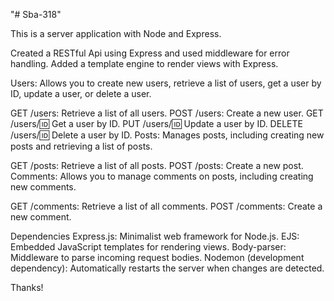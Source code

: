 "# Sba-318"

This is a server application with Node and Express.

Created a RESTful Api using Express and used middleware for error handling. Added a template engine to render views with Express.

Users: Allows you to create new users, retrieve a list of users, get a user by ID, update a user, or delete a user.

GET /users: Retrieve a list of all users.
POST /users: Create a new user.
GET /users/:id: Get a user by ID.
PUT /users/:id: Update a user by ID.
DELETE /users/:id: Delete a user by ID.
Posts: Manages posts, including creating new posts and retrieving a list of posts.

GET /posts: Retrieve a list of all posts.
POST /posts: Create a new post.
Comments: Allows you to manage comments on posts, including creating new comments.

GET /comments: Retrieve a list of all comments.
POST /comments: Create a new comment.

Dependencies
Express.js: Minimalist web framework for Node.js.
EJS: Embedded JavaScript templates for rendering views.
Body-parser: Middleware to parse incoming request bodies.
Nodemon (development dependency): Automatically restarts the server when changes are detected.

Thanks!
